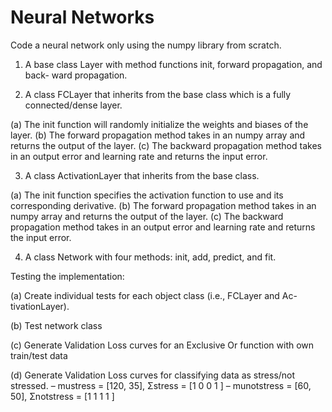 # Neural Networks

Code a neural network only using the numpy library from scratch. 


1. A base class Layer with method functions init, forward propagation, and back-
ward propagation. 

2. A class FCLayer that inherits from the base class which is a fully connected/dense
layer. 

(a) The init function will randomly initialize the weights and biases of the layer. 
(b) The forward propagation method takes in an numpy array and returns the output of the layer. 
(c) The backward propagation method takes in an output error and learning rate and returns the input error.

3. A class ActivationLayer that inherits from the base class. 

(a) The init function specifies the activation function to use and its corresponding derivative.
(b) The forward propagation method takes in an numpy array and returns the
output of the layer. 
(c) The backward propagation method takes in an output error and learning rate and returns the input error.

4. A class Network with four methods: init, add, predict, and fit. 

Testing the implementation:

(a) Create individual tests for each object class (i.e., FCLayer and Ac-
tivationLayer). 

(b) Test network class 

(c) Generate Validation Loss curves for an Exclusive Or function with own train/test data

(d) Generate Validation Loss curves for classifying data as stress/not stressed.
– mustress = [120, 35], Σstress =
[1 0
0 1
]
– munotstress = [60, 50], Σnotstress =
[1 1
1 1
]


